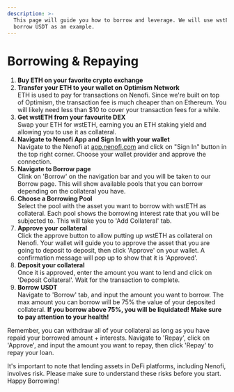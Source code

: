 ```yaml
---
description: >-
  This page will guide you how to borrow and leverage. We will use wstETH to
  borrow USDT as an example.
---
```


# Borrowing & Repaying

1. **Buy ETH on your favorite crypto exchange**
2. **Transfer your ETH to your wallet on Optimism Network**\
   ETH is used to pay for transactions on Nenofi. Since we're built on top of Optimism, the transaction fee is much cheaper than on Ethereum. You will likely need less than $10 to cover your transaction fees for a while.
3. **Get wstETH from your favourite DEX**\
   Swap your ETH for wstETH, earning you an ETH staking yield and allowing you to use it as collateral.
4. **Navigate to Nenofi App and Sign In with your wallet**\
   Navigate to the Nenofi at [app.nenofi.com](https://www.app.nenofi.com) and click on "Sign In" button in the top right corner. Choose your wallet provider and approve the connection.
5. **Navigate to Borrow page**\
   Clink on 'Borrow' on the navigation bar and you will be taken to our Borrow page. This will show available pools that you can borrow depending on the collateral you have.
6. **Choose a Borrowing Pool**\
   Select the pool with the asset you want to borrow with wstETH as collateral. Each pool shows the borrowing interest rate that you will be subjected to. This will take you to 'Add Collateral' tab.
7. **Approve your collateral**\
   Click the approve button to allow putting up wstETH as collateral on Nenofi. Your wallet will guide you to approve the asset that you are going to deposit to deposit, then click 'Approve' on your wallet. A confirmation message will pop up to show that it is 'Approved'.&#x20;
8. **Deposit your collateral**\
   Once it is approved, enter the amount you want to lend and click on 'Deposit Collateral'. Wait for the transaction to complete.
9. **Borrow USDT**\
   Navigate to 'Borrow' tab, and input the amount you want to borrow. The max amount you can borrow will be 75% the value of your deposited collateral. **If you borrow above 75%, you will be liquidated! Make sure to pay attention to your health!**

Remember, you can withdraw all of your collateral as long as you have repaid your borrowed amount + interests. Navigate to 'Repay', click on 'Approve', and input the amount you want to repay, then click 'Repay' to repay your loan.

It's important to note that lending assets in DeFi platforms, including Nenofi, involves risk. Please make sure to understand these risks before you start. Happy Borrowing!


